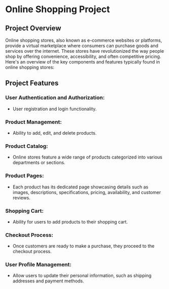 # Online Shopping Project 

## Project Overview 

Online shopping stores, also known as e-commerce websites or platforms, provide a virtual marketplace where consumers can purchase goods and services over the internet. These stores have revolutionized the way people shop by offering convenience, accessibility, and often competitive pricing. Here's an overview of the key components and features typically found in online shopping stores:

## Project Features 

### User Authentication and Authorization:
- User registration and login functionality.

### Product Management:
- Ability to add, edit, and delete products.

### Product Catalog: 
 - Online stores feature a wide range of products categorized into various departments or sections. 

### Product Pages:
- Each product has its dedicated page showcasing details such as images, descriptions, specifications, pricing, availability, and customer reviews.

### Shopping Cart:
- Ability for users to add products to their shopping cart.

### Checkout Process: 
- Once customers are ready to make a purchase, they proceed to the checkout process.

### User Profile Management:
- Allow users to update their personal information, such as shipping addresses and payment methods.
